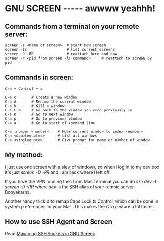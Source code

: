 # GNU SCREEN ----- awwww yeahhh!

## Commands from a terminal on your remote server:

	screen -s <name of screen>	# start new screen
	screen -ls					# list current screens
	screen -D -RR				# reattach here and now
	screen -r <pid from screen -ls command>		# reattach to screen by pid

## Commands in screen:

	C-a = Control + a

	C-a c		# Create a new window
	C-a A		# Rename the current window
	C-a k		# Kill a window
	C-a C-a		# Go back to the window you were previously in
	C-a n		# Go to next window
	C-a p		# Go to previous window
	C-a a		# Go to start of command line

	C-a :number <number>	# Move current window to index <number>
	C-a <doublequotes> 		# List all windows
	C-a <singlequote> 		# Give prompt for name or number of window

## My method: 
I just use one screen with a slew of windows, so when I log in to my dev box it's just *screen -D -RR* and I am back where I left off.  

If you have the VPN running then from Mac Terminal you can do *ssh dev -t screen -D -RR* where *dev* is the SSH alias of your remote server.  Booyakasha.

Another handy trick is to remap Caps Lock to Control, which can be done in system preferences on your Mac.  This makes the *C-a* gesture a lot faster.

## How to use SSH Agent and Screen
Read [Managing SSH Sockets in GNU Screen](http://techblog.appnexus.com/?p=78)
